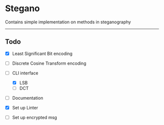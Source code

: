 # Stegano

Contains simple implementation on methods in steganography

--- 

## Todo 
- [x] Least Significant Bit encoding 
- [ ] Discrete Cosine Transform encoding
- [ ] CLI interface
    - [x] LSB
    - [ ] DCT
- [ ] Documentation 
- [x] Set up Linter
- [ ] Set up encrypted msg

